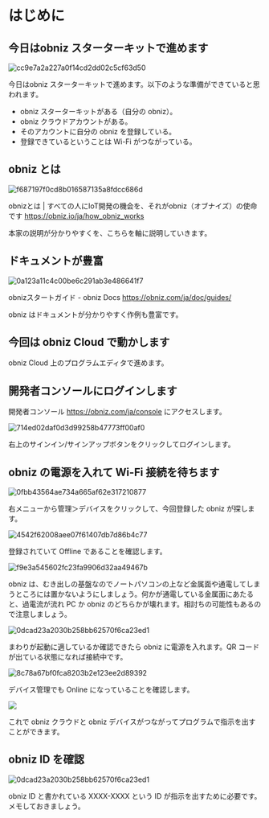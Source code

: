 # はじめに

## 今日はobniz スターターキットで進めます

![cc9e7a2a227a0f14cd2dd02c5cf63d50](https://i.gyazo.com/cc9e7a2a227a0f14cd2dd02c5cf63d50.jpg)

今日はobniz スターターキットで進めます。以下のような準備ができていると思われます。

- obniz スターターキットがある（自分の obniz）。
- obniz クラウドアカウントがある。
- そのアカウントに自分の obniz を登録している。
- 登録できているということは Wi-Fi がつながっている。

## obniz とは

![f687197f0cd8b016587135a8fdcc686d](https://i.gyazo.com/f687197f0cd8b016587135a8fdcc686d.png)

obnizとは | すべての人にIoT開発の機会を、それがobniz（オブナイズ）の使命です
https://obniz.io/ja/how_obniz_works

本家の説明が分かりやすくを、こちらを軸に説明していきます。

## ドキュメントが豊富

![0a123a11c4c00be6c291ab3e486641f7](https://i.gyazo.com/0a123a11c4c00be6c291ab3e486641f7.png)

obnizスタートガイド - obniz Docs
https://obniz.com/ja/doc/guides/

obniz はドキュメントが分かりやすく作例も豊富です。

## 今回は obniz Cloud で動かします

obniz Cloud 上のプログラムエディタで進めます。

## 開発者コンソールにログインします

開発者コンソール https://obniz.com/ja/console にアクセスします。

![714ed02daf0d3d99258b47773ff00af0](https://i.gyazo.com/714ed02daf0d3d99258b47773ff00af0.png)

右上のサインイン/サインアップボタンをクリックしてログインします。

## obniz の電源を入れて Wi-Fi 接続を待ちます

![0fbb43564ae734a665af62e317210877](https://i.gyazo.com/0fbb43564ae734a665af62e317210877.png)

右メニューから管理＞デバイスをクリックして、今回登録した obniz が探します。

![4542f62008aee07f61407db7d86b4c77](https://i.gyazo.com/4542f62008aee07f61407db7d86b4c77.png)

登録されていて Offline であることを確認します。

![f9e3a545602fc23fa9906d32aa49467b](https://i.gyazo.com/f9e3a545602fc23fa9906d32aa49467b.png)

obniz は、むき出しの基盤なのでノートパソコンの上など金属面や通電してしまうところには置かないようにしましょう。何かが通電している金属面にあたると、過電流が流れ PC か obniz のどちらかが壊れます。相討ちの可能性もあるので注意しましょう。

![0dcad23a2030b258bb62570f6ca23ed1](https://i.gyazo.com/0dcad23a2030b258bb62570f6ca23ed1.jpg)

まわりが起動に適しているか確認できたら obniz に電源を入れます。QR コードが出ている状態になれば接続中です。

![8c78a67bf0fca8203b2e123ee2d89392](https://i.gyazo.com/8c78a67bf0fca8203b2e123ee2d89392.png)

デバイス管理でも Online になっていることを確認します。

![](https://obniz.com/ja/doc/reference/images/how_main_2x.png)

これで obniz クラウドと obniz デバイスがつながってプログラムで指示を出すことができます。

## obniz ID を確認

![0dcad23a2030b258bb62570f6ca23ed1](https://i.gyazo.com/0dcad23a2030b258bb62570f6ca23ed1.jpg)

obniz ID と書かれている XXXX-XXXX という ID が指示を出すために必要です。メモしておきましょう。